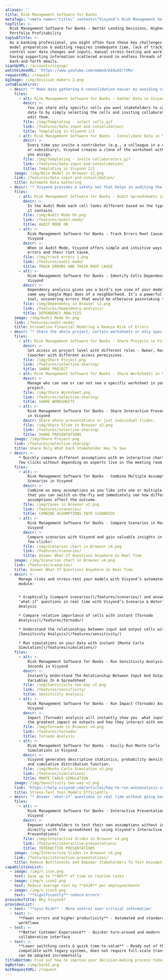 ```yaml
---
aliases: ''
title: Risk Management Software for Banks
metaTags: "<meta name=\"title\" content=\"Visyond’s Risk Management Software for Banks\">\r\n\r\n<meta name=\"description\" content=\"As a banking professional, you might often face these key challenges: ad-hoc model preparation & auditing requires inadequate time, lack of tracking & control over data changes and inputs, manual stress-testing and workflows, and having supporting information scattered around in endless threads of back-and-forth emails.\">\r\n \r\n<meta name=\"keywords\" content=\"Risk management software for banks\">\r\n"
topTitle: >-
  Risk Management Software for Banks - Better Lending Decisions, Higher
  Portfolio Profitability
topSubTitle: >-
  As a banking professional, you might often face these key challenges: ad-hoc
  model preparation & auditing requires inadequate time, lack of tracking &
  control over data changes and inputs, manual stress-testing and workflows, and
  having supporting information scattered around in endless threads of
  back-and-forth emails.
signUpURL: /accounts/signup/
watchVideoURL: 'https://www.youtube.com/embed/mIOudZrtVRs'
requestURL: /request
bgImage: /img/decision makers 2.png
infoBlockFirst:
  - descr: "* Make data gathering & consolidation easier by avoiding common issues that arise when collecting inputs \r\n* You no longer need to create multiple spreadsheet templates, manually distribute it among stakeholders risking accidental layout and formula changes\r\n* Forget about spending long hours auditing the spreadsheets once you’ve received them back with data\r\n"
    files:
      - alt: Risk Management Software for Banks - Gather Data in Visyond
        descr: >-
          You can share only specific cells you want stakeholders to contribute
          data to by simply selecting the cells and inviting collaborators to
          edit them.
        file: /img/Templating - select cells.gif
        link: /features/data-input-and-consolidation/
        title: Templating in Visyond 1/2
      - alt: Risk Management Software for Banks - Consolidate Data in Visyond
        descr: >-
          Every time you invite a contributor (e.g., a colleague in a department
          or subsidiary), Visyond creates a clone of the worksheet with a name
          you assign.
        file: /img/Templating - invite collaborators.gif
        link: /features/data-input-and-consolidation/
        title: Templating in Visyond 2/2
    image: /img/Nice Model in Browser v2.png
    link: /features/data-input-and-consolidation/
    title: Automate Data Gathering
  - descr: "* Visyond provides a safety net that helps in auditing the spreadsheet, improving the quality of your models and avoiding accidental mistakes \r\n* Automated debugging solutions such as Error Root Cause and Cell Dependencies Analysis will save you hours\r\n"
    files:
      - alt: Risk Management Software for Banks - Audit Spreadsheets in Visyond
        descr: >-
          In the Audit Mode each cell looks different based on the type of data
          it contains.
        file: /img/Audit Mode On.png
        link: /features/audit-mode/
        title: AUDIT MODE ON
      - alt: >-
          Risk Management Software for Banks - Track Errors Root Causes in
          Visyond
        descr: >-
          When in Audit Mode, Visyond offers simple and intuitive ways to track
          errors and their root cause.
        file: /img/track errors 1.png
        link: /features/audit-mode/
        title: TRACK ERRORS AND THEIR ROOT CAUSE
      - alt: >-
          Risk Management Software for Banks - Identify Cells Dependencies in
          Visyond
        descr: >-
          Dependency analysis gives you a bird’s eye view of your model in the
          same way Google Maps does of a neighborhood. It’s a powerful auditing
          tool, uncovering errors that would be otherwise painstaking to catch.
        file: /img/Dependency in Browser v2.png
        link: /features/dependency-analysis/
        title: DEPENDENCY ANALYSIS
    image: /img/Audit Mode On.png
    link: /features/audit-mode/
    title: Streamline Financial Modeling & Reduce Risk of Errors
  - descr: "* Share the whole project, certain worksheets or only specific parts of a worksheet, whole presentations or specific slides without exposing any other data, conversations, attachments or calculations \r\n* With this, data gathering and consolidation is much faster, safer and less prone to errors, unwanted changes or accidental data leakages\r\n"
    files:
      - alt: Risk Management Software for Banks - Share Projects in Visyond
        descr: >-
          Set access on project level with different roles - Owner, Reader,
          Coworker with different access permissions.
        file: /img/Share Project.png
        link: /features/selective-sharing/
        title: SHARE PROJECT
      - alt: Risk Management Software for Banks - Share Worksheets in Visyond
        descr: >-
          Manage who can see or can not see a specific worksheet in your
          project.
        file: /img/Share Worksheet.png
        link: /features/selective-sharing/
        title: SHARE WORKSHEETS
      - alt: >-
          Risk Management Software for Banks - Share Interactive Presentations
          in Visyond
        descr: Share whole presentations or just individual slides.
        file: /img/Share Slide in Browser v2.png
        link: /features/selective-sharing/
        title: SHARE PRESENTATIONS
    image: /img/Share Project.png
    link: /features/selective-sharing/
    title: Share Only What Each Stakeholder Has To See
  - descr: >-
      * Quickly compare different assumptions with an interactive chart in in a
      few clicks without depending on experts live in the meeting room
    files:
      - alt: >-
          Risk Management Software for Banks - Combine Multiple Assumptions into
          Scenarios in Visyond
        descr: >-
          Combine as many assumptions as you like into one or multiple scenarios
          that you can switch on-the-fly and immediately see how different
          assumptions affect the outcome.
        file: /img/Cases in Browser v2.png
        link: /features/scenarios/
        title: COMBINE ASSUMPTIONS INTO SCENARIOS
      - alt: >-
          Risk Management Software for Banks - Compare Scenarios in Real Time in
          Visyond
        descr: >-
          Compare scenarios with Visyond and gain valuable insights in just a
          few clicks!
        file: /img/Scenarios chart in Browser v4.png
        link: /features/scenarios/
        title: Answer What-If Questions Anywhere In Real Time
    image: /img/Scenarios chart in Browser v4.png
    link: /features/scenarios/
    title: Answer What-If Questions Anywhere In Real Time
  - descr: >-
      Manage risks and stress-test your models with Visyond’s automated analysis
      module:


      * Graphically [compare scenarios](/features/scenarios/) and answer
      ‘what-if’ questions in real time with Visyond’s Scenario & Waterfall
      Analysis

      * Compare relative importance of cells with instant [Tornado
      Analysis](/features/tornado/)

      * Understand the relationships between input and output cells with instant
      [Sensitivity Analysis](/features/sensitivity/)

      * Run simulations on your data with instant [Monte Carlo
      Simulation](/features/simulations/)
    files:
      - alt: >-
          Risk Management Software for Banks - Run Sensitivity Analysis in
          Seconds in Visyond
        descr: >-
          Instantly Understand The Relationship Between Input And Output
          Variables In A Spreadsheet
        file: /img/Sensitivity two-way v2.png
        link: /features/sensitivity/
        title: Sensitivity Analysis
      - alt: >-
          Risk Management Software for Banks - Run Impact (Tornado) Analysis in
          Visyond
        descr: >-
          Impact (Tornado) analysis will instantly show you  what inputs have
          the greatest impact on outputs and how they interact with one another 
        file: /img/Tornado in Browser v4.png
        link: /features/tornado/
        title: Tornado Analysis
      - alt: >-
          Risk Management Software for Banks - Easily Run Monte Carlo
          Simulations in Visyond
        descr: >-
          Visyond generates descriptive statistics, probability density function
          and cumulative distribution function.
        file: /img/Monte Carlo Simulation v3.png
        link: /features/simulations/
        title: MONTE CARLO SIMULATION
    image: /img/Sensitivity two-way v2.png
    link: 'https://help.visyond.com/articles/how-to-run-autoanalysis-in-visyond/'
    title: Stress-Test Your Models Efficiently
  - descr: "* Answer ‘what-if’ questions in real time without going back to the spreadsheet or the modeler. \r\n* Visualize different scenarios with Visyond’s interactive presentations - assumptions can be tested directly in the slides without exposing or changing the spreadsheet’s content or structure. \r\n* With Visyond, you no longer need to maintain separate presentation layers on top of the spreadsheet\r\n"
    files:
      - alt: >-
          Risk Management Software for Banks - Interactive Presentations in
          Visyond
        descr: >-
          Empower stakeholders to test their own assumptions without interacting
          directly with the spreadsheet by using Visyond's Interactive
          Presentations!
        file: /img/Interactive Slides in Browser v4.png
        link: /features/interactive-presentations/
        title: INTERACTIVE PRESENTATIONS
    image: /img/Interactive Slides in Browser v4.png
    link: /features/interactive-presentations/
    title: Remove Bottlenecks and Empower Stakeholders To Test Assumptions
capabilitiesList:
  - image: /img/v_icon.png
    text: Save up to **80%** of time on routine tasks
  - image: /img/v_icon2.png
    text: Reduce average cost by **$420** per employee/month
  - image: /img/v_icon3.png
    text: '**Significantly** reduce errors'
providesTitle: Why Visyond?
providesList:
  - text: '**Less Risk** - More control over critical information'
  - text: >-
      **Fewer errors and higher productivity** - Automated and standardized
      workflows
  - text: >-
      **Better Customer Experience** - Quicker turn-around and modern
      collaborative interface
  - text: >-
      **Lower switching costs & quick time-to-value** - Ready out of the box,
      compatible with legacy systems, does not require full-scale transition &
      can be adopted incrementally
titleBottom: Find out how to improve your decision-making process today
bgBottom: /img/back2.png
botRequestURL: /request
---
```


